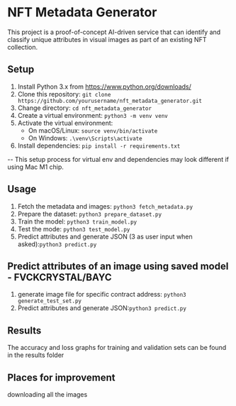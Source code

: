 # NFT Metadata Generator

This project is a proof-of-concept AI-driven service that can identify and classify unique attributes in visual images as part of an existing NFT collection.

## Setup

1. Install Python 3.x from https://www.python.org/downloads/
2. Clone this repository: `git clone https://github.com/yourusername/nft_metadata_generator.git`
3. Change directory: `cd nft_metadata_generator`
4. Create a virtual environment: `python3 -m venv venv`
5. Activate the virtual environment:
   - On macOS/Linux: `source venv/bin/activate`
   - On Windows: `.\venv\Scripts\activate`
6. Install dependencies: `pip install -r requirements.txt`

-- This setup process for virtual env and dependencies may look different if using Mac M1 chip.

## Usage

1. Fetch the metadata and images: `python3 fetch_metadata.py`
2. Prepare the dataset: `python3 prepare_dataset.py`
3. Train the model: `python3 train_model.py`
4. Test the mode: `python3 test_model.py`
4. Predict attributes and generate JSON (3 as user input when asked):`python3 predict.py`

## Predict attributes of an image using saved model - FVCKCRYSTAL/BAYC

1. generate image file for specific contract address: `python3 generate_test_set.py` 
2. Predict attributes and generate JSON:`python3 predict.py`

## Results 

The accuracy and loss graphs for training and validation sets can be found in the results folder

## Places for improvement 

downloading all the images 